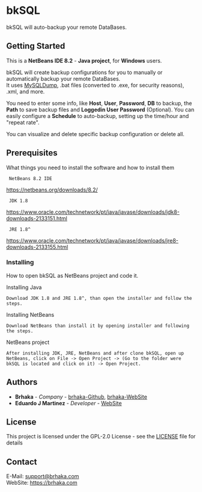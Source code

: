 # bkSQL

bkSQL will auto-backup your remote DataBases.

## Getting Started

This is a **NetBeans IDE 8.2** - **Java project**, for **Windows** users. <br />

bkSQL will create backup configurations for you to manually or automatically backup your remote DataBases. <br />
It uses [MySQLDump](https://dev.mysql.com/doc/refman/8.0/en/mysqldump.html), .bat files (converted to .exe, for security reasons), .xml, and more. <br />

You need to enter some info, like **Host**, **User**, **Password**, **DB** to backup, the **Path** to save backup files and **Loggedin User Password** (Optional).
You can easily configure a **Schedule** to auto-backup, setting up the time/hour and "repeat rate".

You can visualize and delete specific backup configuration or delete all.

## Prerequisites

What things you need to install the software and how to install them

```
 NetBeans 8.2 IDE
```
https://netbeans.org/downloads/8.2/

```
 JDK 1.8
```
https://www.oracle.com/technetwork/pt/java/javase/downloads/jdk8-downloads-2133151.html

```
 JRE 1.8^
```
https://www.oracle.com/technetwork/pt/java/javase/downloads/jre8-downloads-2133155.html

### Installing

How to open bkSQL as NetBeans project and code it.

Installing Java

```
Download JDK 1.8 and JRE 1.8^, than open the installer and follow the steps.
```

Installing NetBeans

```
Download NetBeans than install it by opening installer and following the steps.
```

NetBeans project

```
After installing JDK, JRE, NetBeans and after clone bkSQL, open up NetBeans, click on File -> Open Project -> (Go to the folder were bkSQL is located and click on it) -> Open Project.
```

## Authors

* **Brhaka** - *Company* - [brhaka-Github](https://github.com/brhaka), [brhaka-WebSite](https://brhaka.com)
* **Eduardo J Martinez** - *Developer* - [WebSite](https://brhaka.com)

## License

This project is licensed under the GPL-2.0 License - see the [LICENSE](LICENSE) file for details

## Contact

E-Mail: support@brhaka.com <br />
WebSite: https://brhaka.com
